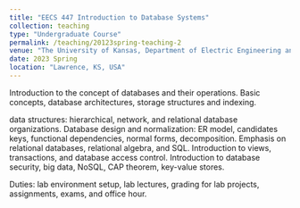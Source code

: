 ```yaml
---
title: "EECS 447 Introduction to Database Systems"
collection: teaching
type: "Undergraduate Course"
permalink: /teaching/20123spring-teaching-2
venue: "The University of Kansas, Department of Electric Engineering and Computer Science"
date: 2023 Spring
location: "Lawrence, KS, USA"
---
```


Introduction to the concept of databases and their operations. Basic concepts, database architectures, storage structures and indexing.

data structures: hierarchical, network, and relational database organizations. Database design and normalization: ER model, candidates keys, functional dependencies, normal forms, decomposition. Emphasis on relational databases, relational algebra, and SQL. Introduction to views, transactions, and database access control. Introduction to database security, big data, NoSQL, CAP theorem, key-value stores. 

Duties: lab environment setup, lab lectures, grading for lab projects, assignments, exams, and office hour.

